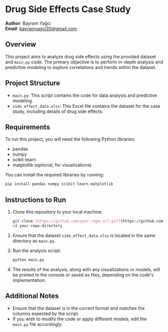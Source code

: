 
# Drug Side Effects Case Study

**Author**: Bayram Yağcı  
**Email**: bayramyagci35@gmail.com

## Overview

This project aims to analyze drug side effects using the provided dataset and `main.py` code. The primary objective is to perform in-depth analysis and predictive modeling to explore correlations and trends within the dataset.

## Project Structure

- `main.py`: This script contains the code for data analysis and predictive modeling.
- `side_effect_data.xlsx`: This Excel file contains the dataset for the case study, including details of drug side effects.

## Requirements

To run this project, you will need the following Python libraries:

- pandas
- numpy
- scikit-learn
- matplotlib (optional, for visualizations)

You can install the required libraries by running:

```bash
pip install pandas numpy scikit-learn matplotlib
```

## Instructions to Run

1. Clone this repository to your local machine:

   ```bash
   git clone [https://github.com/your-repo-url.git](https://github.com/yagcib/Pusula_Bayram_YAGCI)
   cd your-repo-directory
   ```

2. Ensure that the dataset `side_effect_data.xlsx` is located in the same directory as `main.py`.

3. Run the analysis script:

   ```bash
   python main.py
   ```

4. The results of the analysis, along with any visualizations or models, will be printed to the console or saved as files, depending on the code's implementation.

## Additional Notes

- Ensure that the dataset is in the correct format and matches the columns expected by the script.
- If you wish to modify the code or apply different models, edit the `main.py` file accordingly.
